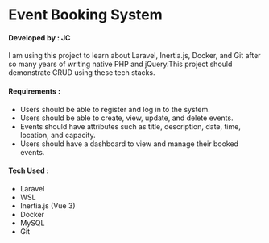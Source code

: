 # Event Booking System

#### Developed by : JC

I am using this project to learn about Laravel, Inertia.js, Docker, and Git after so many years of writing native PHP 
and jQuery.This project should demonstrate CRUD using these tech stacks.

#### Requirements :

- Users should be able to register and log in to the system.
- Users should be able to create, view, update, and delete events.
- Events should have attributes such as title, description, date, time, location, and capacity.
- Users should have a dashboard to view and manage their booked events.

#### Tech Used :

- Laravel
- WSL
- Inertia.js (Vue 3)
- Docker
- MySQL
- Git
